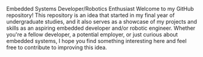 Embedded Systems Developer/Robotics Enthusiast
Welcome to my GitHub repository! This repository is an idea that started in my final year of undergraduate studies, and it also serves as a showcase of my projects and skills as an aspiring embedded developer and/or robotic engineer. Whether you're a fellow developer, a potential employer, or just curious about embedded systems, I hope you find something interesting here and feel free to contribute to improving this idea.

